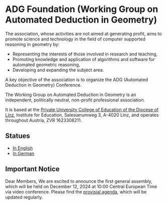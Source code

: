 # ADG Foundation (Working Group on Automated Deduction in Geometry)

The association, whose activities are not aimed at generating profit, aims to promote science
and technology in the field of computer supported reasoning in geometry by:

* Representing the interests of those involved in research and teaching,
* Promoting knowledge and application of algorithms and software for automated geometric reasoning,
* Developing and expanding the subject area.

A key objective of the association is to organize the ADG (Automated Deduction in
Geometry) Conference.

The Working Group on Automated Deduction in Geometry is an independent, politically
neutral, non-profit professional association.

It is based at the [Private University College of Education of the Diocese of Linz](https://phdl.at),
Institute for Education, Salesianumweg 3, A-4020 Linz, and operates throughout
Austria, ZVR 1623308211.

## Statues

* [In English](Statutes_of_the_Association_11112024.pdf)
* [In German](Vereinsstatuten_09112024.pdf)

## Important Notice

Dear Members,
We are excited to announce the first general assembly, which will be held on December 12, 2024 at 10:00 Central European Time via video conference. Please find the [provisial agenda](Agenda_General_Assembly_16122024.pdf), which will be updated regularly.
